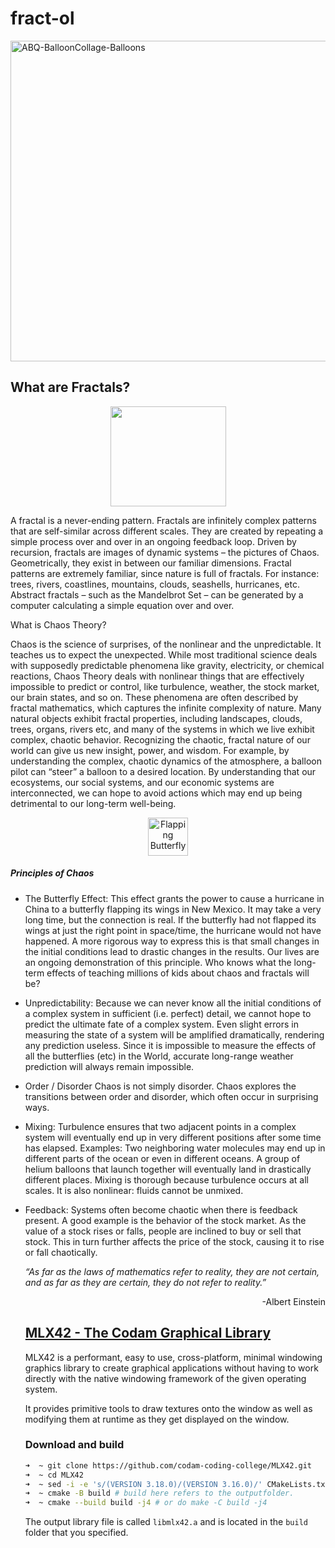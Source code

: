 # fract-ol

<img class="aligncenter size-large wp-image-3831 img-responsive" src="https://fractalfoundation.org/wp-content/uploads/2019/08/ABQ-BalloonCollage-Balloons-1024x513.jpg" alt="ABQ-BalloonCollage-Balloons" width="1024" height="513">

<div id="post-149" class="post-149 page type-page status-publish hentry p publish first-page cat untagged">

## What are Fractals?	

<div align="center"><img class="aligncenter size-full wp-image-203 img-responsive" title="sierpinski-zoom41" src="http://fractalfoundation.wolfesongs.com/wp-content/uploads/2009/01/sierpinski-zoom41.gif" alt="" width="185" height="160"></div>

<p></p>

<p>A fractal is a never-ending pattern. Fractals are infinitely complex patterns that are self-similar across different scales. They are created by repeating a simple process over and over in an ongoing feedback loop. Driven by recursion, fractals are images of dynamic systems – the pictures of Chaos. Geometrically, they exist in between our familiar dimensions. Fractal patterns are extremely familiar, since nature is full of fractals. For instance: trees, rivers, coastlines, mountains, clouds, seashells, hurricanes, etc. Abstract fractals – such as the Mandelbrot Set – can be generated by a computer calculating a simple equation over and over.</p>

<p></p>What is Chaos Theory?<p></p>
<p>Chaos is the science of surprises, of the nonlinear and the unpredictable. It teaches us to expect the unexpected. While most traditional science deals with supposedly predictable phenomena like gravity, electricity, or chemical reactions, Chaos Theory deals with nonlinear things that are effectively impossible to predict or control, like turbulence, weather, the stock market, our brain states, and so on. These phenomena are often described by fractal mathematics, which captures the infinite complexity of nature. Many natural objects exhibit fractal properties, including landscapes, clouds, trees, organs, rivers etc, and many of the systems in which we live exhibit complex, chaotic behavior. Recognizing the chaotic, fractal nature of our world can give us new insight, power, and wisdom. For example, by understanding the complex, chaotic dynamics of the atmosphere, a balloon pilot can “steer” a balloon to a desired location. By understanding that our ecosystems, our social systems, and our economic systems are interconnected, we can hope to avoid actions which may end up being detrimental to our long-term well-being.</p>
<div align="center"><img class="size-full wp-image-192 img-responsive" title="butterflaps1" src="http://fractalfoundation.wolfesongs.com/wp-content/uploads/2009/01/butterflaps1.gif" alt="Flapping Butterfly" width="64" height="61"></div><p></p>
<h5 style="text-align: left;"><strong>Principles of Chaos</strong></h5>
<ul>
<li>The Butterfly Effect: This effect grants the power to cause a hurricane in China to a butterfly flapping its wings in New Mexico. It may take a very long time, but the connection is real. If the butterfly had not flapped its wings at just the right point in space/time, the hurricane would not have happened. A more rigorous way to express this is that small changes in the initial conditions lead to drastic changes in the results. Our lives are an ongoing demonstration of this principle. Who knows what the long-term effects of teaching millions of kids about chaos and fractals will be?</li>
</ul>
<ul>
<li>Unpredictability: Because we can never know all the initial conditions of a complex system in sufficient (i.e. perfect) detail, we cannot hope to predict the ultimate fate of a complex system. Even slight errors in measuring the state of a system will be amplified dramatically, rendering any prediction useless. Since it is impossible to measure the effects of all the butterflies (etc) in the World, accurate long-range weather prediction will always remain impossible.</li>
</ul>
<ul>
<li>Order / Disorder Chaos is not simply disorder. Chaos explores the transitions between order and disorder, which often occur in surprising ways.</li>
</ul>
<ul>
<li>Mixing: Turbulence ensures that two adjacent points in a complex system will eventually end up in very different positions after some time has elapsed. Examples: Two neighboring water molecules may end up in different parts of the ocean or even in different oceans. A group of helium balloons that launch together will eventually land in drastically different places. Mixing is thorough because turbulence occurs at all scales. It is also nonlinear: fluids cannot be unmixed.</li>
</ul>
<ul>
<li>Feedback: Systems often become chaotic when there is feedback present. A good example is the behavior of the stock market. As the value of a stock rises or falls, people are inclined to buy or sell that stock. This in turn further affects the price of the stock, causing it to rise or fall chaotically.</li>
</ul>
<ul>

<p><em>“As far as the laws of mathematics refer to reality, they are not certain, and as far as they are certain, they do not refer to reality.”</em></p>
<p style="text-align: right;"><em><span style="font-style: normal;">-Albert Einstein</span></em></p>


## <a title="MLX42 - The Codam Graphical Library" role="link" target="_blank" rel="noopener noreferrer nofollow" class="text-bold" href="https://github.com/codam-coding-college/MLX42">MLX42 - The Codam Graphical Library</a>

<p>
MLX42 is a performant, easy to use, cross-platform, minimal windowing graphics library to create graphical applications without having to work directly with the native windowing framework of the given operating system.

It provides primitive tools to draw textures onto the window as well as modifying them at runtime as they get displayed on the window.
</p>

### Download and build

```bash 
➜  ~ git clone https://github.com/codam-coding-college/MLX42.git
➜  ~ cd MLX42
➜  ~ sed -i -e 's/(VERSION 3.18.0)/(VERSION 3.16.0)/' CMakeLists.txt
➜  ~ cmake -B build # build here refers to the outputfolder.
➜  ~ cmake --build build -j4 # or do make -C build -j4
```

The output library file is called `libmlx42.a` and is located in the `build` folder that you specified.